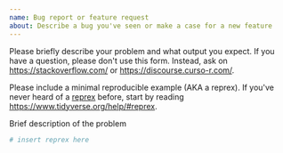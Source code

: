```yaml
---
name: Bug report or feature request
about: Describe a bug you've seen or make a case for a new feature
---
```


Please briefly describe your problem and what output you expect. If you have a
question, please don't use this form. Instead, ask on
<https://stackoverflow.com/> or <https://discourse.curso-r.com/>.

Please include a minimal reproducible example (AKA a reprex). If you've never
heard of a [reprex](http://reprex.tidyverse.org/) before, start by reading
<https://www.tidyverse.org/help/#reprex>.

Brief description of the problem

```r
# insert reprex here
```
